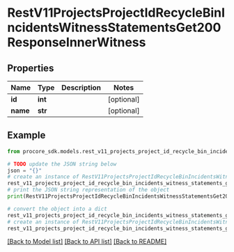 # RestV11ProjectsProjectIdRecycleBinIncidentsWitnessStatementsGet200ResponseInnerWitness


## Properties

Name | Type | Description | Notes
------------ | ------------- | ------------- | -------------
**id** | **int** |  | [optional] 
**name** | **str** |  | [optional] 

## Example

```python
from procore_sdk.models.rest_v11_projects_project_id_recycle_bin_incidents_witness_statements_get200_response_inner_witness import RestV11ProjectsProjectIdRecycleBinIncidentsWitnessStatementsGet200ResponseInnerWitness

# TODO update the JSON string below
json = "{}"
# create an instance of RestV11ProjectsProjectIdRecycleBinIncidentsWitnessStatementsGet200ResponseInnerWitness from a JSON string
rest_v11_projects_project_id_recycle_bin_incidents_witness_statements_get200_response_inner_witness_instance = RestV11ProjectsProjectIdRecycleBinIncidentsWitnessStatementsGet200ResponseInnerWitness.from_json(json)
# print the JSON string representation of the object
print(RestV11ProjectsProjectIdRecycleBinIncidentsWitnessStatementsGet200ResponseInnerWitness.to_json())

# convert the object into a dict
rest_v11_projects_project_id_recycle_bin_incidents_witness_statements_get200_response_inner_witness_dict = rest_v11_projects_project_id_recycle_bin_incidents_witness_statements_get200_response_inner_witness_instance.to_dict()
# create an instance of RestV11ProjectsProjectIdRecycleBinIncidentsWitnessStatementsGet200ResponseInnerWitness from a dict
rest_v11_projects_project_id_recycle_bin_incidents_witness_statements_get200_response_inner_witness_from_dict = RestV11ProjectsProjectIdRecycleBinIncidentsWitnessStatementsGet200ResponseInnerWitness.from_dict(rest_v11_projects_project_id_recycle_bin_incidents_witness_statements_get200_response_inner_witness_dict)
```
[[Back to Model list]](../README.md#documentation-for-models) [[Back to API list]](../README.md#documentation-for-api-endpoints) [[Back to README]](../README.md)


